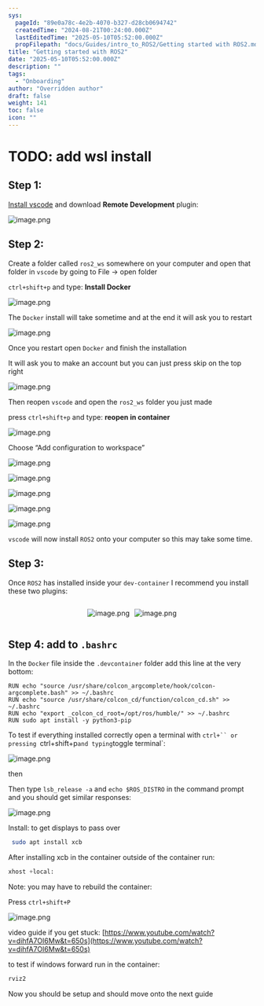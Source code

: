 ```yaml
---
sys:
  pageId: "89e0a78c-4e2b-4070-b327-d28cb0694742"
  createdTime: "2024-08-21T00:24:00.000Z"
  lastEditedTime: "2025-05-10T05:52:00.000Z"
  propFilepath: "docs/Guides/intro_to_ROS2/Getting started with ROS2.md"
title: "Getting started with ROS2"
date: "2025-05-10T05:52:00.000Z"
description: ""
tags:
  - "Onboarding"
author: "Overridden author"
draft: false
weight: 141
toc: false
icon: ""
---
```


# TODO: add wsl install

## Step 1:

[Install vscode](https://code.visualstudio.com/download) and download **Remote Development** plugin:

![image.png](https://prod-files-secure.s3.us-west-2.amazonaws.com/d518164a-d88e-44d1-a4ee-3adb3bd8bce0/efb52993-1881-4a40-b95e-6f020334f022/image.png?X-Amz-Algorithm=AWS4-HMAC-SHA256&X-Amz-Content-Sha256=UNSIGNED-PAYLOAD&X-Amz-Credential=ASIAZI2LB466U23HYIWD%2F20250629%2Fus-west-2%2Fs3%2Faws4_request&X-Amz-Date=20250629T140718Z&X-Amz-Expires=3600&X-Amz-Security-Token=IQoJb3JpZ2luX2VjEKv%2F%2F%2F%2F%2F%2F%2F%2F%2F%2FwEaCXVzLXdlc3QtMiJHMEUCIQC5my0QhUFaHFvJ72OgI3Hc0U3k0MQAnQcVN97D4eTC7QIgDBtvoehyBZ8P5ioUysSZmmpa0nTSUIX9U12dkvoykI0qiAQIpP%2F%2F%2F%2F%2F%2F%2F%2F%2F%2FARAAGgw2Mzc0MjMxODM4MDUiDJKrFAFzBpnKKDQpTircAygKsXAs1O9%2B3sycZS5ItN6tOMzP8Kwi7rFkR8gpgXudkDUVSLRc98%2Foa6jIQtknze4wa5L0rYkE%2FmumCh1iqGgqyb8QU4xi81zt30JRxSk6%2BIpcXAITuX1TRR5hNvjNCPaaFUuMX8TVaNaXwWn6ZhAxSMh6zKnv55DkZyzmEny9WhoH3Tw2lXQGapRypgTaLiT6te3WLT841O6cLdqpg4Zfj57EmIVme0AQeXIwDodm4oPl78LhET5L9KMHSnnM%2FCP5tVv6WbAy5AQFuZrsq0ilPhD%2BsypI7r3pe1d31WDJEv1Bm0JNiu5VSKiPrC7r58jkg0jVczto54%2Bybcp%2FVc2KP75ptMd%2BjVp7hfVzlxBzbDwjzssYNzeJ4dnJtKkOcjT%2B34yheihaT7KAByAAtvdFHXW2xjxAQdKT6ecaPmjBcFZrGI30vydjhafZeOiJjik3Jju%2FeK1KHoen%2FMIh0bwQ5eZMKZfgIOTXCW0fmfW2ShuyBgQelfut%2BYKPzljWWj5rjpd5UA9dpuwS2avJb0GsVH7Xs5gJXh18vHX0gQMVDB3tR3KC0eORHbRWCrGMD961DwmL1y7Qu3OUKrdaC2CYz2a3hJJEFija4erczf%2BRS6lNoXcKKiCCrTSXMNG7hMMGOqUB6cckyPFRfj4T8T2Wudjl5E6Ct6pnqS4Q4uzBZET7LijmpYIz21EBM08w7IfTo3gqnjOHKGS7%2FCJwswC87Jx30Y1oWV9HO3MsqEQdkTCSx93D6Al8n6GJq48sF0XP%2FxqEk%2B2IK5aV%2F24pwUKLU6SdhhyfWR%2FFbgZFEyAgbzF2i%2BoSctNZ%2FQv9nPbd0UsEgCza5jXpn3yKUCGlRytMtuFFGnF%2FZO3d&X-Amz-Signature=e99966baecf97656dfaf153dd55bf84d449517d04b3dffcee85f900e077b237c&X-Amz-SignedHeaders=host&x-amz-checksum-mode=ENABLED&x-id=GetObject)

## Step 2:

Create a folder called `ros2_ws` somewhere on your computer and open that folder in `vscode` by going to File → open folder 

`ctrl+shift+p` and type: **Install Docker**

![image.png](https://prod-files-secure.s3.us-west-2.amazonaws.com/d518164a-d88e-44d1-a4ee-3adb3bd8bce0/2269dc0e-1cd5-47ff-bceb-c04ad9b2eab0/image.png?X-Amz-Algorithm=AWS4-HMAC-SHA256&X-Amz-Content-Sha256=UNSIGNED-PAYLOAD&X-Amz-Credential=ASIAZI2LB466U23HYIWD%2F20250629%2Fus-west-2%2Fs3%2Faws4_request&X-Amz-Date=20250629T140718Z&X-Amz-Expires=3600&X-Amz-Security-Token=IQoJb3JpZ2luX2VjEKv%2F%2F%2F%2F%2F%2F%2F%2F%2F%2FwEaCXVzLXdlc3QtMiJHMEUCIQC5my0QhUFaHFvJ72OgI3Hc0U3k0MQAnQcVN97D4eTC7QIgDBtvoehyBZ8P5ioUysSZmmpa0nTSUIX9U12dkvoykI0qiAQIpP%2F%2F%2F%2F%2F%2F%2F%2F%2F%2FARAAGgw2Mzc0MjMxODM4MDUiDJKrFAFzBpnKKDQpTircAygKsXAs1O9%2B3sycZS5ItN6tOMzP8Kwi7rFkR8gpgXudkDUVSLRc98%2Foa6jIQtknze4wa5L0rYkE%2FmumCh1iqGgqyb8QU4xi81zt30JRxSk6%2BIpcXAITuX1TRR5hNvjNCPaaFUuMX8TVaNaXwWn6ZhAxSMh6zKnv55DkZyzmEny9WhoH3Tw2lXQGapRypgTaLiT6te3WLT841O6cLdqpg4Zfj57EmIVme0AQeXIwDodm4oPl78LhET5L9KMHSnnM%2FCP5tVv6WbAy5AQFuZrsq0ilPhD%2BsypI7r3pe1d31WDJEv1Bm0JNiu5VSKiPrC7r58jkg0jVczto54%2Bybcp%2FVc2KP75ptMd%2BjVp7hfVzlxBzbDwjzssYNzeJ4dnJtKkOcjT%2B34yheihaT7KAByAAtvdFHXW2xjxAQdKT6ecaPmjBcFZrGI30vydjhafZeOiJjik3Jju%2FeK1KHoen%2FMIh0bwQ5eZMKZfgIOTXCW0fmfW2ShuyBgQelfut%2BYKPzljWWj5rjpd5UA9dpuwS2avJb0GsVH7Xs5gJXh18vHX0gQMVDB3tR3KC0eORHbRWCrGMD961DwmL1y7Qu3OUKrdaC2CYz2a3hJJEFija4erczf%2BRS6lNoXcKKiCCrTSXMNG7hMMGOqUB6cckyPFRfj4T8T2Wudjl5E6Ct6pnqS4Q4uzBZET7LijmpYIz21EBM08w7IfTo3gqnjOHKGS7%2FCJwswC87Jx30Y1oWV9HO3MsqEQdkTCSx93D6Al8n6GJq48sF0XP%2FxqEk%2B2IK5aV%2F24pwUKLU6SdhhyfWR%2FFbgZFEyAgbzF2i%2BoSctNZ%2FQv9nPbd0UsEgCza5jXpn3yKUCGlRytMtuFFGnF%2FZO3d&X-Amz-Signature=dc9a00d01054725853a876e1afd57b3af28ae5550988e8a6978e2a966f8f6c2c&X-Amz-SignedHeaders=host&x-amz-checksum-mode=ENABLED&x-id=GetObject)

The `Docker` install will take sometime and at the end it will ask you to restart

![image.png](https://prod-files-secure.s3.us-west-2.amazonaws.com/d518164a-d88e-44d1-a4ee-3adb3bd8bce0/ed233f78-be33-4b1f-b89c-9c346c0e961e/image.png?X-Amz-Algorithm=AWS4-HMAC-SHA256&X-Amz-Content-Sha256=UNSIGNED-PAYLOAD&X-Amz-Credential=ASIAZI2LB466U23HYIWD%2F20250629%2Fus-west-2%2Fs3%2Faws4_request&X-Amz-Date=20250629T140718Z&X-Amz-Expires=3600&X-Amz-Security-Token=IQoJb3JpZ2luX2VjEKv%2F%2F%2F%2F%2F%2F%2F%2F%2F%2FwEaCXVzLXdlc3QtMiJHMEUCIQC5my0QhUFaHFvJ72OgI3Hc0U3k0MQAnQcVN97D4eTC7QIgDBtvoehyBZ8P5ioUysSZmmpa0nTSUIX9U12dkvoykI0qiAQIpP%2F%2F%2F%2F%2F%2F%2F%2F%2F%2FARAAGgw2Mzc0MjMxODM4MDUiDJKrFAFzBpnKKDQpTircAygKsXAs1O9%2B3sycZS5ItN6tOMzP8Kwi7rFkR8gpgXudkDUVSLRc98%2Foa6jIQtknze4wa5L0rYkE%2FmumCh1iqGgqyb8QU4xi81zt30JRxSk6%2BIpcXAITuX1TRR5hNvjNCPaaFUuMX8TVaNaXwWn6ZhAxSMh6zKnv55DkZyzmEny9WhoH3Tw2lXQGapRypgTaLiT6te3WLT841O6cLdqpg4Zfj57EmIVme0AQeXIwDodm4oPl78LhET5L9KMHSnnM%2FCP5tVv6WbAy5AQFuZrsq0ilPhD%2BsypI7r3pe1d31WDJEv1Bm0JNiu5VSKiPrC7r58jkg0jVczto54%2Bybcp%2FVc2KP75ptMd%2BjVp7hfVzlxBzbDwjzssYNzeJ4dnJtKkOcjT%2B34yheihaT7KAByAAtvdFHXW2xjxAQdKT6ecaPmjBcFZrGI30vydjhafZeOiJjik3Jju%2FeK1KHoen%2FMIh0bwQ5eZMKZfgIOTXCW0fmfW2ShuyBgQelfut%2BYKPzljWWj5rjpd5UA9dpuwS2avJb0GsVH7Xs5gJXh18vHX0gQMVDB3tR3KC0eORHbRWCrGMD961DwmL1y7Qu3OUKrdaC2CYz2a3hJJEFija4erczf%2BRS6lNoXcKKiCCrTSXMNG7hMMGOqUB6cckyPFRfj4T8T2Wudjl5E6Ct6pnqS4Q4uzBZET7LijmpYIz21EBM08w7IfTo3gqnjOHKGS7%2FCJwswC87Jx30Y1oWV9HO3MsqEQdkTCSx93D6Al8n6GJq48sF0XP%2FxqEk%2B2IK5aV%2F24pwUKLU6SdhhyfWR%2FFbgZFEyAgbzF2i%2BoSctNZ%2FQv9nPbd0UsEgCza5jXpn3yKUCGlRytMtuFFGnF%2FZO3d&X-Amz-Signature=9436b72ade1da79693be85a6afeb97d48a85a2368d97ec6e4e8536495d84c40a&X-Amz-SignedHeaders=host&x-amz-checksum-mode=ENABLED&x-id=GetObject)

Once you restart open `Docker` and finish the installation

It will ask you to make an account but you can just press skip on the top right

![image.png](https://prod-files-secure.s3.us-west-2.amazonaws.com/d518164a-d88e-44d1-a4ee-3adb3bd8bce0/21010ad9-1659-4fd9-9f59-9932a09b2a3d/image.png?X-Amz-Algorithm=AWS4-HMAC-SHA256&X-Amz-Content-Sha256=UNSIGNED-PAYLOAD&X-Amz-Credential=ASIAZI2LB466U23HYIWD%2F20250629%2Fus-west-2%2Fs3%2Faws4_request&X-Amz-Date=20250629T140718Z&X-Amz-Expires=3600&X-Amz-Security-Token=IQoJb3JpZ2luX2VjEKv%2F%2F%2F%2F%2F%2F%2F%2F%2F%2FwEaCXVzLXdlc3QtMiJHMEUCIQC5my0QhUFaHFvJ72OgI3Hc0U3k0MQAnQcVN97D4eTC7QIgDBtvoehyBZ8P5ioUysSZmmpa0nTSUIX9U12dkvoykI0qiAQIpP%2F%2F%2F%2F%2F%2F%2F%2F%2F%2FARAAGgw2Mzc0MjMxODM4MDUiDJKrFAFzBpnKKDQpTircAygKsXAs1O9%2B3sycZS5ItN6tOMzP8Kwi7rFkR8gpgXudkDUVSLRc98%2Foa6jIQtknze4wa5L0rYkE%2FmumCh1iqGgqyb8QU4xi81zt30JRxSk6%2BIpcXAITuX1TRR5hNvjNCPaaFUuMX8TVaNaXwWn6ZhAxSMh6zKnv55DkZyzmEny9WhoH3Tw2lXQGapRypgTaLiT6te3WLT841O6cLdqpg4Zfj57EmIVme0AQeXIwDodm4oPl78LhET5L9KMHSnnM%2FCP5tVv6WbAy5AQFuZrsq0ilPhD%2BsypI7r3pe1d31WDJEv1Bm0JNiu5VSKiPrC7r58jkg0jVczto54%2Bybcp%2FVc2KP75ptMd%2BjVp7hfVzlxBzbDwjzssYNzeJ4dnJtKkOcjT%2B34yheihaT7KAByAAtvdFHXW2xjxAQdKT6ecaPmjBcFZrGI30vydjhafZeOiJjik3Jju%2FeK1KHoen%2FMIh0bwQ5eZMKZfgIOTXCW0fmfW2ShuyBgQelfut%2BYKPzljWWj5rjpd5UA9dpuwS2avJb0GsVH7Xs5gJXh18vHX0gQMVDB3tR3KC0eORHbRWCrGMD961DwmL1y7Qu3OUKrdaC2CYz2a3hJJEFija4erczf%2BRS6lNoXcKKiCCrTSXMNG7hMMGOqUB6cckyPFRfj4T8T2Wudjl5E6Ct6pnqS4Q4uzBZET7LijmpYIz21EBM08w7IfTo3gqnjOHKGS7%2FCJwswC87Jx30Y1oWV9HO3MsqEQdkTCSx93D6Al8n6GJq48sF0XP%2FxqEk%2B2IK5aV%2F24pwUKLU6SdhhyfWR%2FFbgZFEyAgbzF2i%2BoSctNZ%2FQv9nPbd0UsEgCza5jXpn3yKUCGlRytMtuFFGnF%2FZO3d&X-Amz-Signature=182bf3f85d7aada24a505cc10f65ee6bdb3464dc70b6db9baa7d9ceea5b1e71c&X-Amz-SignedHeaders=host&x-amz-checksum-mode=ENABLED&x-id=GetObject)

Then reopen `vscode` and open the `ros2_ws` folder you just made

press `ctrl+shift+p` and type: **reopen in container**

![image.png](https://prod-files-secure.s3.us-west-2.amazonaws.com/d518164a-d88e-44d1-a4ee-3adb3bd8bce0/4e93b8c2-41ad-488c-8095-c74205196118/image.png?X-Amz-Algorithm=AWS4-HMAC-SHA256&X-Amz-Content-Sha256=UNSIGNED-PAYLOAD&X-Amz-Credential=ASIAZI2LB466U23HYIWD%2F20250629%2Fus-west-2%2Fs3%2Faws4_request&X-Amz-Date=20250629T140718Z&X-Amz-Expires=3600&X-Amz-Security-Token=IQoJb3JpZ2luX2VjEKv%2F%2F%2F%2F%2F%2F%2F%2F%2F%2FwEaCXVzLXdlc3QtMiJHMEUCIQC5my0QhUFaHFvJ72OgI3Hc0U3k0MQAnQcVN97D4eTC7QIgDBtvoehyBZ8P5ioUysSZmmpa0nTSUIX9U12dkvoykI0qiAQIpP%2F%2F%2F%2F%2F%2F%2F%2F%2F%2FARAAGgw2Mzc0MjMxODM4MDUiDJKrFAFzBpnKKDQpTircAygKsXAs1O9%2B3sycZS5ItN6tOMzP8Kwi7rFkR8gpgXudkDUVSLRc98%2Foa6jIQtknze4wa5L0rYkE%2FmumCh1iqGgqyb8QU4xi81zt30JRxSk6%2BIpcXAITuX1TRR5hNvjNCPaaFUuMX8TVaNaXwWn6ZhAxSMh6zKnv55DkZyzmEny9WhoH3Tw2lXQGapRypgTaLiT6te3WLT841O6cLdqpg4Zfj57EmIVme0AQeXIwDodm4oPl78LhET5L9KMHSnnM%2FCP5tVv6WbAy5AQFuZrsq0ilPhD%2BsypI7r3pe1d31WDJEv1Bm0JNiu5VSKiPrC7r58jkg0jVczto54%2Bybcp%2FVc2KP75ptMd%2BjVp7hfVzlxBzbDwjzssYNzeJ4dnJtKkOcjT%2B34yheihaT7KAByAAtvdFHXW2xjxAQdKT6ecaPmjBcFZrGI30vydjhafZeOiJjik3Jju%2FeK1KHoen%2FMIh0bwQ5eZMKZfgIOTXCW0fmfW2ShuyBgQelfut%2BYKPzljWWj5rjpd5UA9dpuwS2avJb0GsVH7Xs5gJXh18vHX0gQMVDB3tR3KC0eORHbRWCrGMD961DwmL1y7Qu3OUKrdaC2CYz2a3hJJEFija4erczf%2BRS6lNoXcKKiCCrTSXMNG7hMMGOqUB6cckyPFRfj4T8T2Wudjl5E6Ct6pnqS4Q4uzBZET7LijmpYIz21EBM08w7IfTo3gqnjOHKGS7%2FCJwswC87Jx30Y1oWV9HO3MsqEQdkTCSx93D6Al8n6GJq48sF0XP%2FxqEk%2B2IK5aV%2F24pwUKLU6SdhhyfWR%2FFbgZFEyAgbzF2i%2BoSctNZ%2FQv9nPbd0UsEgCza5jXpn3yKUCGlRytMtuFFGnF%2FZO3d&X-Amz-Signature=1bf305c66d219094959d7aeffcbf0294e33a9f9bde6f014c5c16a4fb3238102d&X-Amz-SignedHeaders=host&x-amz-checksum-mode=ENABLED&x-id=GetObject)

Choose “Add configuration to workspace”

![image.png](https://prod-files-secure.s3.us-west-2.amazonaws.com/d518164a-d88e-44d1-a4ee-3adb3bd8bce0/9560b282-5060-4989-ba37-97e7b2c22476/image.png?X-Amz-Algorithm=AWS4-HMAC-SHA256&X-Amz-Content-Sha256=UNSIGNED-PAYLOAD&X-Amz-Credential=ASIAZI2LB466U23HYIWD%2F20250629%2Fus-west-2%2Fs3%2Faws4_request&X-Amz-Date=20250629T140718Z&X-Amz-Expires=3600&X-Amz-Security-Token=IQoJb3JpZ2luX2VjEKv%2F%2F%2F%2F%2F%2F%2F%2F%2F%2FwEaCXVzLXdlc3QtMiJHMEUCIQC5my0QhUFaHFvJ72OgI3Hc0U3k0MQAnQcVN97D4eTC7QIgDBtvoehyBZ8P5ioUysSZmmpa0nTSUIX9U12dkvoykI0qiAQIpP%2F%2F%2F%2F%2F%2F%2F%2F%2F%2FARAAGgw2Mzc0MjMxODM4MDUiDJKrFAFzBpnKKDQpTircAygKsXAs1O9%2B3sycZS5ItN6tOMzP8Kwi7rFkR8gpgXudkDUVSLRc98%2Foa6jIQtknze4wa5L0rYkE%2FmumCh1iqGgqyb8QU4xi81zt30JRxSk6%2BIpcXAITuX1TRR5hNvjNCPaaFUuMX8TVaNaXwWn6ZhAxSMh6zKnv55DkZyzmEny9WhoH3Tw2lXQGapRypgTaLiT6te3WLT841O6cLdqpg4Zfj57EmIVme0AQeXIwDodm4oPl78LhET5L9KMHSnnM%2FCP5tVv6WbAy5AQFuZrsq0ilPhD%2BsypI7r3pe1d31WDJEv1Bm0JNiu5VSKiPrC7r58jkg0jVczto54%2Bybcp%2FVc2KP75ptMd%2BjVp7hfVzlxBzbDwjzssYNzeJ4dnJtKkOcjT%2B34yheihaT7KAByAAtvdFHXW2xjxAQdKT6ecaPmjBcFZrGI30vydjhafZeOiJjik3Jju%2FeK1KHoen%2FMIh0bwQ5eZMKZfgIOTXCW0fmfW2ShuyBgQelfut%2BYKPzljWWj5rjpd5UA9dpuwS2avJb0GsVH7Xs5gJXh18vHX0gQMVDB3tR3KC0eORHbRWCrGMD961DwmL1y7Qu3OUKrdaC2CYz2a3hJJEFija4erczf%2BRS6lNoXcKKiCCrTSXMNG7hMMGOqUB6cckyPFRfj4T8T2Wudjl5E6Ct6pnqS4Q4uzBZET7LijmpYIz21EBM08w7IfTo3gqnjOHKGS7%2FCJwswC87Jx30Y1oWV9HO3MsqEQdkTCSx93D6Al8n6GJq48sF0XP%2FxqEk%2B2IK5aV%2F24pwUKLU6SdhhyfWR%2FFbgZFEyAgbzF2i%2BoSctNZ%2FQv9nPbd0UsEgCza5jXpn3yKUCGlRytMtuFFGnF%2FZO3d&X-Amz-Signature=176a5ca63dc0f374545fe037c747ff80e4d1ce68824995fd410af3c49ed28c44&X-Amz-SignedHeaders=host&x-amz-checksum-mode=ENABLED&x-id=GetObject)

![image.png](https://prod-files-secure.s3.us-west-2.amazonaws.com/d518164a-d88e-44d1-a4ee-3adb3bd8bce0/2ee63f81-886b-48e8-a553-dc6e5eac99e4/image.png?X-Amz-Algorithm=AWS4-HMAC-SHA256&X-Amz-Content-Sha256=UNSIGNED-PAYLOAD&X-Amz-Credential=ASIAZI2LB466U23HYIWD%2F20250629%2Fus-west-2%2Fs3%2Faws4_request&X-Amz-Date=20250629T140718Z&X-Amz-Expires=3600&X-Amz-Security-Token=IQoJb3JpZ2luX2VjEKv%2F%2F%2F%2F%2F%2F%2F%2F%2F%2FwEaCXVzLXdlc3QtMiJHMEUCIQC5my0QhUFaHFvJ72OgI3Hc0U3k0MQAnQcVN97D4eTC7QIgDBtvoehyBZ8P5ioUysSZmmpa0nTSUIX9U12dkvoykI0qiAQIpP%2F%2F%2F%2F%2F%2F%2F%2F%2F%2FARAAGgw2Mzc0MjMxODM4MDUiDJKrFAFzBpnKKDQpTircAygKsXAs1O9%2B3sycZS5ItN6tOMzP8Kwi7rFkR8gpgXudkDUVSLRc98%2Foa6jIQtknze4wa5L0rYkE%2FmumCh1iqGgqyb8QU4xi81zt30JRxSk6%2BIpcXAITuX1TRR5hNvjNCPaaFUuMX8TVaNaXwWn6ZhAxSMh6zKnv55DkZyzmEny9WhoH3Tw2lXQGapRypgTaLiT6te3WLT841O6cLdqpg4Zfj57EmIVme0AQeXIwDodm4oPl78LhET5L9KMHSnnM%2FCP5tVv6WbAy5AQFuZrsq0ilPhD%2BsypI7r3pe1d31WDJEv1Bm0JNiu5VSKiPrC7r58jkg0jVczto54%2Bybcp%2FVc2KP75ptMd%2BjVp7hfVzlxBzbDwjzssYNzeJ4dnJtKkOcjT%2B34yheihaT7KAByAAtvdFHXW2xjxAQdKT6ecaPmjBcFZrGI30vydjhafZeOiJjik3Jju%2FeK1KHoen%2FMIh0bwQ5eZMKZfgIOTXCW0fmfW2ShuyBgQelfut%2BYKPzljWWj5rjpd5UA9dpuwS2avJb0GsVH7Xs5gJXh18vHX0gQMVDB3tR3KC0eORHbRWCrGMD961DwmL1y7Qu3OUKrdaC2CYz2a3hJJEFija4erczf%2BRS6lNoXcKKiCCrTSXMNG7hMMGOqUB6cckyPFRfj4T8T2Wudjl5E6Ct6pnqS4Q4uzBZET7LijmpYIz21EBM08w7IfTo3gqnjOHKGS7%2FCJwswC87Jx30Y1oWV9HO3MsqEQdkTCSx93D6Al8n6GJq48sF0XP%2FxqEk%2B2IK5aV%2F24pwUKLU6SdhhyfWR%2FFbgZFEyAgbzF2i%2BoSctNZ%2FQv9nPbd0UsEgCza5jXpn3yKUCGlRytMtuFFGnF%2FZO3d&X-Amz-Signature=5c7250b1eef87c8666ce943eb1e4eeeef6be8e41ab293e8b204b1a964b431581&X-Amz-SignedHeaders=host&x-amz-checksum-mode=ENABLED&x-id=GetObject)

![image.png](https://prod-files-secure.s3.us-west-2.amazonaws.com/d518164a-d88e-44d1-a4ee-3adb3bd8bce0/ae1580b2-b048-407e-aed9-b584224a7a04/image.png?X-Amz-Algorithm=AWS4-HMAC-SHA256&X-Amz-Content-Sha256=UNSIGNED-PAYLOAD&X-Amz-Credential=ASIAZI2LB466U23HYIWD%2F20250629%2Fus-west-2%2Fs3%2Faws4_request&X-Amz-Date=20250629T140718Z&X-Amz-Expires=3600&X-Amz-Security-Token=IQoJb3JpZ2luX2VjEKv%2F%2F%2F%2F%2F%2F%2F%2F%2F%2FwEaCXVzLXdlc3QtMiJHMEUCIQC5my0QhUFaHFvJ72OgI3Hc0U3k0MQAnQcVN97D4eTC7QIgDBtvoehyBZ8P5ioUysSZmmpa0nTSUIX9U12dkvoykI0qiAQIpP%2F%2F%2F%2F%2F%2F%2F%2F%2F%2FARAAGgw2Mzc0MjMxODM4MDUiDJKrFAFzBpnKKDQpTircAygKsXAs1O9%2B3sycZS5ItN6tOMzP8Kwi7rFkR8gpgXudkDUVSLRc98%2Foa6jIQtknze4wa5L0rYkE%2FmumCh1iqGgqyb8QU4xi81zt30JRxSk6%2BIpcXAITuX1TRR5hNvjNCPaaFUuMX8TVaNaXwWn6ZhAxSMh6zKnv55DkZyzmEny9WhoH3Tw2lXQGapRypgTaLiT6te3WLT841O6cLdqpg4Zfj57EmIVme0AQeXIwDodm4oPl78LhET5L9KMHSnnM%2FCP5tVv6WbAy5AQFuZrsq0ilPhD%2BsypI7r3pe1d31WDJEv1Bm0JNiu5VSKiPrC7r58jkg0jVczto54%2Bybcp%2FVc2KP75ptMd%2BjVp7hfVzlxBzbDwjzssYNzeJ4dnJtKkOcjT%2B34yheihaT7KAByAAtvdFHXW2xjxAQdKT6ecaPmjBcFZrGI30vydjhafZeOiJjik3Jju%2FeK1KHoen%2FMIh0bwQ5eZMKZfgIOTXCW0fmfW2ShuyBgQelfut%2BYKPzljWWj5rjpd5UA9dpuwS2avJb0GsVH7Xs5gJXh18vHX0gQMVDB3tR3KC0eORHbRWCrGMD961DwmL1y7Qu3OUKrdaC2CYz2a3hJJEFija4erczf%2BRS6lNoXcKKiCCrTSXMNG7hMMGOqUB6cckyPFRfj4T8T2Wudjl5E6Ct6pnqS4Q4uzBZET7LijmpYIz21EBM08w7IfTo3gqnjOHKGS7%2FCJwswC87Jx30Y1oWV9HO3MsqEQdkTCSx93D6Al8n6GJq48sF0XP%2FxqEk%2B2IK5aV%2F24pwUKLU6SdhhyfWR%2FFbgZFEyAgbzF2i%2BoSctNZ%2FQv9nPbd0UsEgCza5jXpn3yKUCGlRytMtuFFGnF%2FZO3d&X-Amz-Signature=4dd2151717a93aaabc1c93eec16fe1195212f590b1a95449f8b4fcd25074a309&X-Amz-SignedHeaders=host&x-amz-checksum-mode=ENABLED&x-id=GetObject)

![image.png](https://prod-files-secure.s3.us-west-2.amazonaws.com/d518164a-d88e-44d1-a4ee-3adb3bd8bce0/53255b28-f75e-430f-b9e3-c0ac8577e42b/image.png?X-Amz-Algorithm=AWS4-HMAC-SHA256&X-Amz-Content-Sha256=UNSIGNED-PAYLOAD&X-Amz-Credential=ASIAZI2LB466U23HYIWD%2F20250629%2Fus-west-2%2Fs3%2Faws4_request&X-Amz-Date=20250629T140718Z&X-Amz-Expires=3600&X-Amz-Security-Token=IQoJb3JpZ2luX2VjEKv%2F%2F%2F%2F%2F%2F%2F%2F%2F%2FwEaCXVzLXdlc3QtMiJHMEUCIQC5my0QhUFaHFvJ72OgI3Hc0U3k0MQAnQcVN97D4eTC7QIgDBtvoehyBZ8P5ioUysSZmmpa0nTSUIX9U12dkvoykI0qiAQIpP%2F%2F%2F%2F%2F%2F%2F%2F%2F%2FARAAGgw2Mzc0MjMxODM4MDUiDJKrFAFzBpnKKDQpTircAygKsXAs1O9%2B3sycZS5ItN6tOMzP8Kwi7rFkR8gpgXudkDUVSLRc98%2Foa6jIQtknze4wa5L0rYkE%2FmumCh1iqGgqyb8QU4xi81zt30JRxSk6%2BIpcXAITuX1TRR5hNvjNCPaaFUuMX8TVaNaXwWn6ZhAxSMh6zKnv55DkZyzmEny9WhoH3Tw2lXQGapRypgTaLiT6te3WLT841O6cLdqpg4Zfj57EmIVme0AQeXIwDodm4oPl78LhET5L9KMHSnnM%2FCP5tVv6WbAy5AQFuZrsq0ilPhD%2BsypI7r3pe1d31WDJEv1Bm0JNiu5VSKiPrC7r58jkg0jVczto54%2Bybcp%2FVc2KP75ptMd%2BjVp7hfVzlxBzbDwjzssYNzeJ4dnJtKkOcjT%2B34yheihaT7KAByAAtvdFHXW2xjxAQdKT6ecaPmjBcFZrGI30vydjhafZeOiJjik3Jju%2FeK1KHoen%2FMIh0bwQ5eZMKZfgIOTXCW0fmfW2ShuyBgQelfut%2BYKPzljWWj5rjpd5UA9dpuwS2avJb0GsVH7Xs5gJXh18vHX0gQMVDB3tR3KC0eORHbRWCrGMD961DwmL1y7Qu3OUKrdaC2CYz2a3hJJEFija4erczf%2BRS6lNoXcKKiCCrTSXMNG7hMMGOqUB6cckyPFRfj4T8T2Wudjl5E6Ct6pnqS4Q4uzBZET7LijmpYIz21EBM08w7IfTo3gqnjOHKGS7%2FCJwswC87Jx30Y1oWV9HO3MsqEQdkTCSx93D6Al8n6GJq48sF0XP%2FxqEk%2B2IK5aV%2F24pwUKLU6SdhhyfWR%2FFbgZFEyAgbzF2i%2BoSctNZ%2FQv9nPbd0UsEgCza5jXpn3yKUCGlRytMtuFFGnF%2FZO3d&X-Amz-Signature=5fe7c86625a865e83f5c5bfe05663625a98a53b09f7460f8c451b3e99ed305a2&X-Amz-SignedHeaders=host&x-amz-checksum-mode=ENABLED&x-id=GetObject)

![image.png](https://prod-files-secure.s3.us-west-2.amazonaws.com/d518164a-d88e-44d1-a4ee-3adb3bd8bce0/7c562767-5af9-4ffb-97d1-327bcdf4ee00/image.png?X-Amz-Algorithm=AWS4-HMAC-SHA256&X-Amz-Content-Sha256=UNSIGNED-PAYLOAD&X-Amz-Credential=ASIAZI2LB466U23HYIWD%2F20250629%2Fus-west-2%2Fs3%2Faws4_request&X-Amz-Date=20250629T140718Z&X-Amz-Expires=3600&X-Amz-Security-Token=IQoJb3JpZ2luX2VjEKv%2F%2F%2F%2F%2F%2F%2F%2F%2F%2FwEaCXVzLXdlc3QtMiJHMEUCIQC5my0QhUFaHFvJ72OgI3Hc0U3k0MQAnQcVN97D4eTC7QIgDBtvoehyBZ8P5ioUysSZmmpa0nTSUIX9U12dkvoykI0qiAQIpP%2F%2F%2F%2F%2F%2F%2F%2F%2F%2FARAAGgw2Mzc0MjMxODM4MDUiDJKrFAFzBpnKKDQpTircAygKsXAs1O9%2B3sycZS5ItN6tOMzP8Kwi7rFkR8gpgXudkDUVSLRc98%2Foa6jIQtknze4wa5L0rYkE%2FmumCh1iqGgqyb8QU4xi81zt30JRxSk6%2BIpcXAITuX1TRR5hNvjNCPaaFUuMX8TVaNaXwWn6ZhAxSMh6zKnv55DkZyzmEny9WhoH3Tw2lXQGapRypgTaLiT6te3WLT841O6cLdqpg4Zfj57EmIVme0AQeXIwDodm4oPl78LhET5L9KMHSnnM%2FCP5tVv6WbAy5AQFuZrsq0ilPhD%2BsypI7r3pe1d31WDJEv1Bm0JNiu5VSKiPrC7r58jkg0jVczto54%2Bybcp%2FVc2KP75ptMd%2BjVp7hfVzlxBzbDwjzssYNzeJ4dnJtKkOcjT%2B34yheihaT7KAByAAtvdFHXW2xjxAQdKT6ecaPmjBcFZrGI30vydjhafZeOiJjik3Jju%2FeK1KHoen%2FMIh0bwQ5eZMKZfgIOTXCW0fmfW2ShuyBgQelfut%2BYKPzljWWj5rjpd5UA9dpuwS2avJb0GsVH7Xs5gJXh18vHX0gQMVDB3tR3KC0eORHbRWCrGMD961DwmL1y7Qu3OUKrdaC2CYz2a3hJJEFija4erczf%2BRS6lNoXcKKiCCrTSXMNG7hMMGOqUB6cckyPFRfj4T8T2Wudjl5E6Ct6pnqS4Q4uzBZET7LijmpYIz21EBM08w7IfTo3gqnjOHKGS7%2FCJwswC87Jx30Y1oWV9HO3MsqEQdkTCSx93D6Al8n6GJq48sF0XP%2FxqEk%2B2IK5aV%2F24pwUKLU6SdhhyfWR%2FFbgZFEyAgbzF2i%2BoSctNZ%2FQv9nPbd0UsEgCza5jXpn3yKUCGlRytMtuFFGnF%2FZO3d&X-Amz-Signature=352536d2ec8f64e194f60fa064220e746c1d722302e2b7d173c1a7705649c9d8&X-Amz-SignedHeaders=host&x-amz-checksum-mode=ENABLED&x-id=GetObject)

`vscode` will now install `ROS2` onto your computer so this may take some time.

## Step 3:

Once `ROS2` has installed inside your `dev-container` I recommend you install these two plugins:

<div style="display: flex;flex-direction: row; column-gap:10px; max-width: 630px;justify-content: center;">
<div>

![image.png](https://prod-files-secure.s3.us-west-2.amazonaws.com/d518164a-d88e-44d1-a4ee-3adb3bd8bce0/3fc3d550-5a54-4ba1-ba6b-faa01cdb7369/image.png?X-Amz-Algorithm=AWS4-HMAC-SHA256&X-Amz-Content-Sha256=UNSIGNED-PAYLOAD&X-Amz-Credential=ASIAZI2LB466375F72EZ%2F20250629%2Fus-west-2%2Fs3%2Faws4_request&X-Amz-Date=20250629T140719Z&X-Amz-Expires=3600&X-Amz-Security-Token=IQoJb3JpZ2luX2VjEKv%2F%2F%2F%2F%2F%2F%2F%2F%2F%2FwEaCXVzLXdlc3QtMiJIMEYCIQC5aW5D0p4%2FlWC%2BrRfm0zOPlttONyw3%2FxuvYJCSxjRdpAIhAN7RPyJOn%2Ffukc3W5YBT7detcSNiwfkXOXZaXRWw%2FkkaKogECKT%2F%2F%2F%2F%2F%2F%2F%2F%2F%2FwEQABoMNjM3NDIzMTgzODA1Igw6ua%2BDg7VG3Qhoywkq3AMyaMwlJ%2BaYPg0iKObNifAFNGpMbbyDYdNBDPOXyta9wwRcdXmUJ%2Bvy7Lnl80sZ%2FjZCzPsRGzzix8RmA4Fs%2BnYei601wO5MGjKDP8AnaGUjgjDxu0I%2B39r6g62I2IZnDjyQ2DDrzr02zlsFKB1XPdhGZZSEQz%2FYbGaXEvxCha2BxFuLWtVw9P8s%2BFD%2Fuk1Rt94iNn%2FvmRT69H0B2%2BSlX4Bx%2BAZlHxDhqY7aIYNijFLVnAfqKFfAY1uSo%2BFaCCLPHMV39yJlFrPALh4r2Uc6XlxMtuHMmU0FSN0lmUDPWxAwd%2FCnfLdgBeUIKp4VbJbI%2BS%2FkulLriDZqYmssjf6EbLZgqZSnWt2EAHB%2FSPs3uDBkgUdrLfjdpL1nW%2FFwYM%2FXVWtBdV0rV0%2BXzoQZ37B5a5YCBsNdBLC2M6QSeGXrDrNdXp1FRzm3el8m8zirkjc9%2FbrSA0u2W%2F2adYhD3eiSHOPgdCkkCp2OvhyHTAXzxkBVxsM2T05jCiyFo4bSkK8xTbtvTn5sS6kda6ls6rP51xkaslCmMLATwaNRu1tppP%2FiAzxIWVleCrSh3UfWUqJEq6%2FF7Fh5vmT9ffTsDORTIcmCo6px2UtC4qdvhOCFOPGlVIgnmoJDVl406r0byzDRuoTDBjqkAcwd3t3AmqvtfyDMAargqVT8mXQCtF8xyO9eGv0H9eTuGiyNhHlBdLvQ4x7FttQ3IcYsOXSAG2PekyfvxPPfiYGTLjcxw5eSuFeC7Z%2BahNHvGPhEBEWD%2Fl%2B3%2BpTQvcl8Nhk6bA2h8%2BUOgvta2Rdvf9LXSA%2F2%2FU72bBOG9bdrHbwEXbf7pNni2mCEuFniEVyUdd7USKt%2B6Un2oKcDUUv7V8%2FBOK6e&X-Amz-Signature=165b364dc59cd5605327109c77c55a6d7ef08d6a602a3d8cfb998c24c340cf8e&X-Amz-SignedHeaders=host&x-amz-checksum-mode=ENABLED&x-id=GetObject)

</div>
<div>

![image.png](https://prod-files-secure.s3.us-west-2.amazonaws.com/d518164a-d88e-44d1-a4ee-3adb3bd8bce0/d994cc66-13c2-4093-a5a3-f84cf4601a82/image.png?X-Amz-Algorithm=AWS4-HMAC-SHA256&X-Amz-Content-Sha256=UNSIGNED-PAYLOAD&X-Amz-Credential=ASIAZI2LB466SHSOQJHO%2F20250629%2Fus-west-2%2Fs3%2Faws4_request&X-Amz-Date=20250629T140719Z&X-Amz-Expires=3600&X-Amz-Security-Token=IQoJb3JpZ2luX2VjEKv%2F%2F%2F%2F%2F%2F%2F%2F%2F%2FwEaCXVzLXdlc3QtMiJHMEUCIDH1lPrD%2F3jq%2Fp8ZJRRov3rBaIwRczQaXzcizfRv6fN4AiEApQhifiZa85RrP3EtN2ic7Gk3u6bmPpUO9wWeFG12OT0qiAQIpP%2F%2F%2F%2F%2F%2F%2F%2F%2F%2FARAAGgw2Mzc0MjMxODM4MDUiDO%2B%2BD9r8FeUfPs0QUCrcA4k%2FD9EpGcnNmhlzqLVNN7KxXyRKJ%2FosEJQ1eamnzYZl8goNhkYEOKTVwMsKexlwR9a5OaDKk19sbxVx4EjvrsJ8TNRZHN%2BOXE7CR7dZLL2BuRJ426RmmhdHDyUYsLFWcszh4JKE17lwfa87fmGRGWdI95d2BlEpuALF0rUvgmfzMk14%2FKOn%2BBRrIoNCCBRFWbDaZ%2FGTW7SHrd3V7nOTDr0EqxOt8arsECKaPSwQWq0hLTvmMD0ZlgnY5PKc64hrYZYT2LLKIBemxmWMbhft5qvid1Sam9lF8LBPveIHxx0WG0CT5JPfRcY%2FmRQSXnyoWMyMWm7lRffORXOyCYZn85VufVNJUjjvFePCqrJ7cAdHaP5GuYvje5jfZlTQlo%2B3V%2F7aWMVuYAP%2FHuMH4woX%2BlLoZ0L0XIKDSRjqu4HU%2B33z0d9Cj4%2FuV9ezJ8JC7dgkItmmwHJsX9Kl6Dq8uMUsur3MCTNofMM42RKVhxkDAoT3Er0utLpE0qlU5K%2BlDB5w9iX7r2cmXRICjO2BI5cZpMhg%2BWDVfUMXoD5PULA9HVmhqbsR1Dc7k%2FMVXSkIJ8jdyGdkzv%2BZvnPOFNGlhViWOG%2F2DUluKKhoIXSAJ2htl2JKF%2FbPbNKKw3aSYg2MMI28hMMGOqUBTxC81xREazenSWsehg1Bz%2Fot7q%2FVBod5L2W%2BMnPpvbD8rl4U8eJ9TupBf555%2FI0y7VFMu1IEpyDMJ6VB%2B8ZJOcz2utxUsDDkCZ%2BdOgXNOY5BfoeAtqr9yHqVfIwVqLWuak2sV8aw7GangeoBTx1tQuWUGsyufeZWqATE6jcGRiICLHMJsHo1uCX0P1k9xdfXZUq2wIaLLgaXEza1%2Bm2tOivYk67t&X-Amz-Signature=7d6c48893989917cf0269142e313fc6336a4c766d65ee3c63c96dd775167d577&X-Amz-SignedHeaders=host&x-amz-checksum-mode=ENABLED&x-id=GetObject)

</div>
</div>

## Step 4: add to `.bashrc`

In the `Docker` file inside the `.devcontainer` folder add this line at the very bottom: 

```docker
RUN echo "source /usr/share/colcon_argcomplete/hook/colcon-argcomplete.bash" >> ~/.bashrc
RUN echo "source /usr/share/colcon_cd/function/colcon_cd.sh" >> ~/.bashrc
RUN echo "export _colcon_cd_root=/opt/ros/humble/" >> ~/.bashrc
RUN sudo apt install -y python3-pip 
```

To test if everything installed correctly open a terminal with `ctrl+`` or pressing `ctrl+shift+p` and typing `toggle terminal`:

![image.png](https://prod-files-secure.s3.us-west-2.amazonaws.com/d518164a-d88e-44d1-a4ee-3adb3bd8bce0/6a4943d8-b04e-4c02-9a58-775f3384d1a5/image.png?X-Amz-Algorithm=AWS4-HMAC-SHA256&X-Amz-Content-Sha256=UNSIGNED-PAYLOAD&X-Amz-Credential=ASIAZI2LB466U23HYIWD%2F20250629%2Fus-west-2%2Fs3%2Faws4_request&X-Amz-Date=20250629T140718Z&X-Amz-Expires=3600&X-Amz-Security-Token=IQoJb3JpZ2luX2VjEKv%2F%2F%2F%2F%2F%2F%2F%2F%2F%2FwEaCXVzLXdlc3QtMiJHMEUCIQC5my0QhUFaHFvJ72OgI3Hc0U3k0MQAnQcVN97D4eTC7QIgDBtvoehyBZ8P5ioUysSZmmpa0nTSUIX9U12dkvoykI0qiAQIpP%2F%2F%2F%2F%2F%2F%2F%2F%2F%2FARAAGgw2Mzc0MjMxODM4MDUiDJKrFAFzBpnKKDQpTircAygKsXAs1O9%2B3sycZS5ItN6tOMzP8Kwi7rFkR8gpgXudkDUVSLRc98%2Foa6jIQtknze4wa5L0rYkE%2FmumCh1iqGgqyb8QU4xi81zt30JRxSk6%2BIpcXAITuX1TRR5hNvjNCPaaFUuMX8TVaNaXwWn6ZhAxSMh6zKnv55DkZyzmEny9WhoH3Tw2lXQGapRypgTaLiT6te3WLT841O6cLdqpg4Zfj57EmIVme0AQeXIwDodm4oPl78LhET5L9KMHSnnM%2FCP5tVv6WbAy5AQFuZrsq0ilPhD%2BsypI7r3pe1d31WDJEv1Bm0JNiu5VSKiPrC7r58jkg0jVczto54%2Bybcp%2FVc2KP75ptMd%2BjVp7hfVzlxBzbDwjzssYNzeJ4dnJtKkOcjT%2B34yheihaT7KAByAAtvdFHXW2xjxAQdKT6ecaPmjBcFZrGI30vydjhafZeOiJjik3Jju%2FeK1KHoen%2FMIh0bwQ5eZMKZfgIOTXCW0fmfW2ShuyBgQelfut%2BYKPzljWWj5rjpd5UA9dpuwS2avJb0GsVH7Xs5gJXh18vHX0gQMVDB3tR3KC0eORHbRWCrGMD961DwmL1y7Qu3OUKrdaC2CYz2a3hJJEFija4erczf%2BRS6lNoXcKKiCCrTSXMNG7hMMGOqUB6cckyPFRfj4T8T2Wudjl5E6Ct6pnqS4Q4uzBZET7LijmpYIz21EBM08w7IfTo3gqnjOHKGS7%2FCJwswC87Jx30Y1oWV9HO3MsqEQdkTCSx93D6Al8n6GJq48sF0XP%2FxqEk%2B2IK5aV%2F24pwUKLU6SdhhyfWR%2FFbgZFEyAgbzF2i%2BoSctNZ%2FQv9nPbd0UsEgCza5jXpn3yKUCGlRytMtuFFGnF%2FZO3d&X-Amz-Signature=b4ae1df06889e45135cb874e1df037cab71637858c0cf685a1fdbcd940d111de&X-Amz-SignedHeaders=host&x-amz-checksum-mode=ENABLED&x-id=GetObject)

then 

Then type `lsb_release -a` and `echo $ROS_DISTRO` in the command prompt and you should get similar responses:

![image.png](https://prod-files-secure.s3.us-west-2.amazonaws.com/d518164a-d88e-44d1-a4ee-3adb3bd8bce0/3e635dec-a805-4e85-8b9e-d000e5b71a4e/image.png?X-Amz-Algorithm=AWS4-HMAC-SHA256&X-Amz-Content-Sha256=UNSIGNED-PAYLOAD&X-Amz-Credential=ASIAZI2LB466U23HYIWD%2F20250629%2Fus-west-2%2Fs3%2Faws4_request&X-Amz-Date=20250629T140718Z&X-Amz-Expires=3600&X-Amz-Security-Token=IQoJb3JpZ2luX2VjEKv%2F%2F%2F%2F%2F%2F%2F%2F%2F%2FwEaCXVzLXdlc3QtMiJHMEUCIQC5my0QhUFaHFvJ72OgI3Hc0U3k0MQAnQcVN97D4eTC7QIgDBtvoehyBZ8P5ioUysSZmmpa0nTSUIX9U12dkvoykI0qiAQIpP%2F%2F%2F%2F%2F%2F%2F%2F%2F%2FARAAGgw2Mzc0MjMxODM4MDUiDJKrFAFzBpnKKDQpTircAygKsXAs1O9%2B3sycZS5ItN6tOMzP8Kwi7rFkR8gpgXudkDUVSLRc98%2Foa6jIQtknze4wa5L0rYkE%2FmumCh1iqGgqyb8QU4xi81zt30JRxSk6%2BIpcXAITuX1TRR5hNvjNCPaaFUuMX8TVaNaXwWn6ZhAxSMh6zKnv55DkZyzmEny9WhoH3Tw2lXQGapRypgTaLiT6te3WLT841O6cLdqpg4Zfj57EmIVme0AQeXIwDodm4oPl78LhET5L9KMHSnnM%2FCP5tVv6WbAy5AQFuZrsq0ilPhD%2BsypI7r3pe1d31WDJEv1Bm0JNiu5VSKiPrC7r58jkg0jVczto54%2Bybcp%2FVc2KP75ptMd%2BjVp7hfVzlxBzbDwjzssYNzeJ4dnJtKkOcjT%2B34yheihaT7KAByAAtvdFHXW2xjxAQdKT6ecaPmjBcFZrGI30vydjhafZeOiJjik3Jju%2FeK1KHoen%2FMIh0bwQ5eZMKZfgIOTXCW0fmfW2ShuyBgQelfut%2BYKPzljWWj5rjpd5UA9dpuwS2avJb0GsVH7Xs5gJXh18vHX0gQMVDB3tR3KC0eORHbRWCrGMD961DwmL1y7Qu3OUKrdaC2CYz2a3hJJEFija4erczf%2BRS6lNoXcKKiCCrTSXMNG7hMMGOqUB6cckyPFRfj4T8T2Wudjl5E6Ct6pnqS4Q4uzBZET7LijmpYIz21EBM08w7IfTo3gqnjOHKGS7%2FCJwswC87Jx30Y1oWV9HO3MsqEQdkTCSx93D6Al8n6GJq48sF0XP%2FxqEk%2B2IK5aV%2F24pwUKLU6SdhhyfWR%2FFbgZFEyAgbzF2i%2BoSctNZ%2FQv9nPbd0UsEgCza5jXpn3yKUCGlRytMtuFFGnF%2FZO3d&X-Amz-Signature=fafab4badf995cedc391d6bd3e419da534a9d8619ebf180ea45ed97e6f575d1b&X-Amz-SignedHeaders=host&x-amz-checksum-mode=ENABLED&x-id=GetObject)

Install:  to get displays to pass over

```bash
 sudo apt install xcb
```

After installing xcb in the container outside of the container run:

```python
xhost +local:
```

Note: you may have to rebuild the container:

Press `ctrl+shift+P`

![image.png](https://prod-files-secure.s3.us-west-2.amazonaws.com/d518164a-d88e-44d1-a4ee-3adb3bd8bce0/6c2be660-2618-4c38-9c26-53554f7a0b7b/image.png?X-Amz-Algorithm=AWS4-HMAC-SHA256&X-Amz-Content-Sha256=UNSIGNED-PAYLOAD&X-Amz-Credential=ASIAZI2LB466U23HYIWD%2F20250629%2Fus-west-2%2Fs3%2Faws4_request&X-Amz-Date=20250629T140718Z&X-Amz-Expires=3600&X-Amz-Security-Token=IQoJb3JpZ2luX2VjEKv%2F%2F%2F%2F%2F%2F%2F%2F%2F%2FwEaCXVzLXdlc3QtMiJHMEUCIQC5my0QhUFaHFvJ72OgI3Hc0U3k0MQAnQcVN97D4eTC7QIgDBtvoehyBZ8P5ioUysSZmmpa0nTSUIX9U12dkvoykI0qiAQIpP%2F%2F%2F%2F%2F%2F%2F%2F%2F%2FARAAGgw2Mzc0MjMxODM4MDUiDJKrFAFzBpnKKDQpTircAygKsXAs1O9%2B3sycZS5ItN6tOMzP8Kwi7rFkR8gpgXudkDUVSLRc98%2Foa6jIQtknze4wa5L0rYkE%2FmumCh1iqGgqyb8QU4xi81zt30JRxSk6%2BIpcXAITuX1TRR5hNvjNCPaaFUuMX8TVaNaXwWn6ZhAxSMh6zKnv55DkZyzmEny9WhoH3Tw2lXQGapRypgTaLiT6te3WLT841O6cLdqpg4Zfj57EmIVme0AQeXIwDodm4oPl78LhET5L9KMHSnnM%2FCP5tVv6WbAy5AQFuZrsq0ilPhD%2BsypI7r3pe1d31WDJEv1Bm0JNiu5VSKiPrC7r58jkg0jVczto54%2Bybcp%2FVc2KP75ptMd%2BjVp7hfVzlxBzbDwjzssYNzeJ4dnJtKkOcjT%2B34yheihaT7KAByAAtvdFHXW2xjxAQdKT6ecaPmjBcFZrGI30vydjhafZeOiJjik3Jju%2FeK1KHoen%2FMIh0bwQ5eZMKZfgIOTXCW0fmfW2ShuyBgQelfut%2BYKPzljWWj5rjpd5UA9dpuwS2avJb0GsVH7Xs5gJXh18vHX0gQMVDB3tR3KC0eORHbRWCrGMD961DwmL1y7Qu3OUKrdaC2CYz2a3hJJEFija4erczf%2BRS6lNoXcKKiCCrTSXMNG7hMMGOqUB6cckyPFRfj4T8T2Wudjl5E6Ct6pnqS4Q4uzBZET7LijmpYIz21EBM08w7IfTo3gqnjOHKGS7%2FCJwswC87Jx30Y1oWV9HO3MsqEQdkTCSx93D6Al8n6GJq48sF0XP%2FxqEk%2B2IK5aV%2F24pwUKLU6SdhhyfWR%2FFbgZFEyAgbzF2i%2BoSctNZ%2FQv9nPbd0UsEgCza5jXpn3yKUCGlRytMtuFFGnF%2FZO3d&X-Amz-Signature=afa92a8ab202a1c051c9005b77411e88cc8d66adfeeab74b2dab03144d4b0606&X-Amz-SignedHeaders=host&x-amz-checksum-mode=ENABLED&x-id=GetObject)

video guide if you get stuck: [https://www.youtube.com/watch?v=dihfA7Ol6Mw&t=650s](https://www.youtube.com/watch?v=dihfA7Ol6Mw&t=650s)

to test if windows forward run in the container:

```bash
rviz2
```

Now you should be setup and should move onto the next guide 
